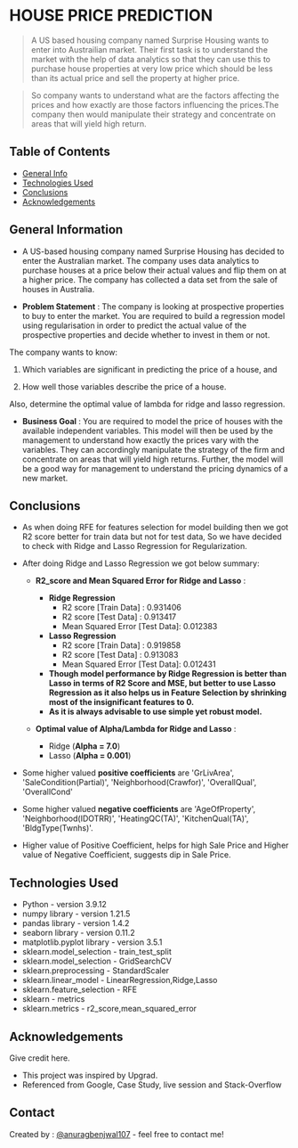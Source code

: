 # HOUSE PRICE PREDICTION
> A US based housing company named Surprise Housing wants to enter into Austrailian market. Their first task is to understand the market with the help of data analytics so that they can use this to purchase house properties at very low price which should be less than its actual price and sell the property at higher price.

> So company wants to understand what are the factors affecting the prices and how exactly are those factors influencing the prices.The company then would manipulate their strategy and concentrate on areas that will yield high return.


## Table of Contents
* [General Info](#general-information)
* [Technologies Used](#technologies-used)
* [Conclusions](#conclusions)
* [Acknowledgements](#acknowledgements)


## General Information
- A US-based housing company named Surprise Housing has decided to enter the Australian market. The company uses data analytics to purchase houses at a price below their actual values and flip them on at a higher price. The company has collected a data set from the sale of houses in Australia.

- **Problem Statement** : 
The company is looking at prospective properties to buy to enter the market. You are required to build a regression model using regularisation in order to predict the actual value of the prospective properties and decide whether to invest in them or not.

The company wants to know:

  1. Which variables are significant in predicting the price of a house, and

  2. How well those variables describe the price of a house. 

Also, determine the optimal value of lambda for ridge and lasso regression.

- **Business Goal** : 
You are required to model the price of houses with the available independent variables. This model will then be used by the management to understand how exactly the prices vary with the variables. They can accordingly manipulate the strategy of the firm and concentrate on areas that will yield high returns. Further, the model will be a good way for management to understand the pricing dynamics of a new market.


## Conclusions
- As when doing RFE for features selection for model building then we got R2 score better for train data but not for test data, So we have decided to check with Ridge and Lasso Regression for Regularization.

- After doing Ridge and Lasso Regression we got below summary:

    - **R2_score and Mean Squared Error for Ridge and Lasso** :
      - **Ridge Regression** 
          - R2 score [Train Data] :  0.931406
          - R2 score [Test Data] : 0.913417
          - Mean Squared Error [Test Data]: 0.012383
      - **Lasso Regression**
          - R2 score [Train Data] :  0.919858
          - R2 score [Test Data] : 0.913083
          - Mean Squared Error [Test Data]: 0.012431
      - **Though model performance by Ridge Regression is better than Lasso in terms of R2 Score and MSE, but better to use Lasso Regression as it also helps us in Feature Selection by shrinking most of the insignificant features to 0.**
      - **As it is always advisable to use simple yet robust model.**
   
   - **Optimal value of Alpha/Lambda for Ridge and Lasso** :
      - Ridge (**Alpha = 7.0**)
      - Lasso (**Alpha = 0.001**)
      
- Some higher valued **positive coefficients** are 'GrLivArea', 'SaleCondition(Partial)', 'Neighborhood(Crawfor)', 'OverallQual', 'OverallCond'
- Some higher valued **negative coefficients** are 'AgeOfProperty', 'Neighborhood(IDOTRR)', 'HeatingQC(TA)', 'KitchenQual(TA)', 'BldgType(Twnhs)'.
- Higher value of Positive Coefficient, helps for high Sale Price and Higher value of Negative Coefficient, suggests dip in Sale Price.


## Technologies Used
- Python - version 3.9.12
- numpy library - version 1.21.5
- pandas library - version 1.4.2
- seaborn library - version 0.11.2
- matplotlib.pyplot library - version 3.5.1
- sklearn.model_selection - train_test_split
- sklearn.model_selection - GridSearchCV
- sklearn.preprocessing - StandardScaler
- sklearn.linear_model - LinearRegression,Ridge,Lasso
- sklearn.feature_selection - RFE
- sklearn - metrics
- sklearn.metrics - r2_score,mean_squared_error


## Acknowledgements
Give credit here.
- This project was inspired by Upgrad.
- Referenced from Google, Case Study, live session and Stack-Overflow


## Contact
Created by : [@anuragbenjwal107](https://github.com/anuragbenjwal107) - feel free to contact me!
